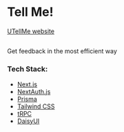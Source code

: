 # Tell Me!
[UTellMe website](https://utellme.app/)

##
Get feedback in the most efficient way

### Tech Stack:
- [Next.js](https://nextjs.org)
- [NextAuth.js](https://next-auth.js.org)
- [Prisma](https://prisma.io)
- [Tailwind CSS](https://tailwindcss.com)
- [tRPC](https://trpc.io)
- [DaisyUI](https://daisyui.com/)

